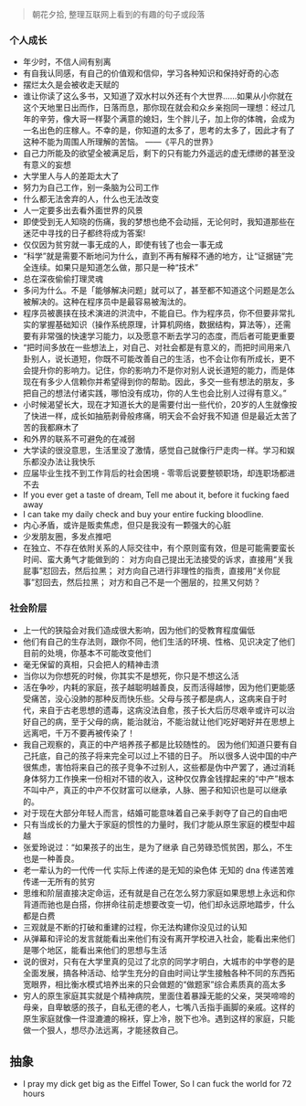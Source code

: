 > 朝花夕拾, 整理互联网上看到的有趣的句子或段落
### 个人成长
- 年少时，不信人间有别离
- 有自我认同感，有自己的价值观和信仰，学习各种知识和保持好奇的心态
- 摆烂太久是会被收走天赋的
- 谁让你读了这么多书，又知道了双水村以外还有个大世界……如果从小你就在这个天地里日出而作，日落而息，那你现在就会和众乡亲抱同一理想：经过几年的辛劳，像大哥一样娶个满意的媳妇，生个胖儿子，加上你的体魄，会成为一名出色的庄稼人。不幸的是，你知道的太多了，思考的太多了，因此才有了这种不能为周围人所理解的苦恼。 ——《平凡的世界》
- 自己力所能及的欲望全被满足后，剩下的只有能力外遥远的虚无缥缈的甚至没有意义的妄想
- 大学里人与人的差距太大了
- 努力为自己工作，别一条脑为公司工作
- 什么都无法舍弃的人，什么也无法改变
- 人一定要多出去看外面世界的风景
- 即使受到无人知晓的伤痛，我的梦想也绝不会动摇，无论何时，我知道那些在迷茫中寻找的日子都终将成为答案!
- 仅仅因为贫穷就一事无成的人，即使有钱了也会一事无成
- “科学”就是需要不断地问为什么，直到不再有解释不通的地方，让“证据链”完全连续。如果只是知道怎么做，那只是一种“技术”
- 总在深夜偷偷打理灵魂
- 多问为什么。不是「能够解决问题」就可以了，甚至都不知道这个问题是怎么被解决的。这种在程序员中是最容易被淘汰的。
- 程序员被裹挟在技术演进的洪流中，不能自已。作为程序员，你不但要非常扎实的掌握基础知识（操作系统原理，计算机网络，数据结构，算法等），还需要有非常强的快速学习能力，以及愿意不断去学习的态度，而后者可能更重要
- “把时间多放在一些想法上，对自己、对社会都是有意义的，而把时间用来八卦别人，说长道短，你既不可能改善自己的生活，也不会让你有所成长，更不会提升你的影响力。记住，你的影响力不是你对别人说长道短的能力，而是体现在有多少人信赖你并希望得到你的帮助。因此，多交一些有想法的朋友，多把自己的想法付诸实践，哪怕没有成功，你的人生也会比别人过得有意义。”
- 小时候渴望长大，现在才知道长大的是需要付出一些代价，20岁的人生就像按了快进一样，成长如抽筋剥骨般疼痛，明天会不会好我不知道 但是最近太苦了 苦的我都麻木了
- 和外界的联系不可避免的在减弱
- 大学读的很没意思，生活里没了激情，感觉自己就像行尸走肉一样。学习和娱乐都没办法让我快乐
- 应届毕业生找不到工作背后的社会困境 - 零零后说要整顿职场，却连职场都进不去
- If you ever get a taste of dream, Tell me about it, before it fucking faed away
- I can take my daily check and buy your entire fucking bloodline.
- 内心矛盾，或许是贩卖焦虑，但只是我没有一颗强大的心脏
- 少发朋友圈，多发点推吧
- 在独立、不存在依附关系的人际交往中，有个原则蛮有效，但是可能需要蛮长时间、蛮大勇气才能做到的：
	对方向自己提出无法接受的诉求，直接用“关我屁事”怼回去，然后拉黑；
	对方向自己进行非理性的指责，直接用“关你屁事”怼回去，然后拉黑；
	对方和自己不是一个圈层的，拉黑又何妨？
### 社会阶层
- 上一代的狭隘会对我们造成很大影响，因为他们的受教育程度偏低
- 他们有自己的生存法则，跟你不同，他们生活的环境、性格、见识决定了他们目前的处境，你基本不可能改变他们
- 毫无保留的真相，只会把人的精神击溃
- 当你以为你想死的时候，你其实不是想死，你只是不想这么活
- 活在争吵，内耗的家庭，孩子越聪明越善良，反而活得越惨，因为他们更能感受痛苦，没心没肺的那种反而快乐些。父母与孩子都是病人，这病来自于时代，来自于古老思想的遗毒，这病没法自愈，孩子长大后历尽艰辛或许可以治好自己的病，至于父母的病，能治就治，不能治就让他们吃好喝好并在思想上远离吧，千万不要再被传染了！
- 我自己观察的，真正的中产培养孩子都是比较随性的。
	因为他们知道只要有自己托底，自己的孩子将来完全可以过上不错的日子。
	所以很多人说中国的中产很焦虑，害怕将来自己的孩子竞争不过别人，这些都是伪中产罢了，通过消耗身体努力工作换来一份相对不错的收入，这种仅仅靠金钱撑起来的“中产”根本不叫中产，真正的中产不仅财富可以继承，人脉、圈子和知识也是可以继承的。
- 对于现在大部分年轻人而言，结婚可能意味着自己亲手剥夺了自己的自由吧
- 只有当成长的力量大于家庭的惯性的力量时，我们才能从原生家庭的模型中超越
- 张爱玲说过：“如果孩子的出生，是为了继承 自己劳碌恐慌贫困，那么，不生也是一种善良。
- 老一辈认为的一代传一代 实际上传递的是无知的染色体 无知的 dna 传递苦难 传递一无所有的贫穷
- 思维和阶层直接决定命运，还有就是自己在怎么努力家庭如果思想上永远和你背道而驰也是白搭，你拼命往前走想要改变一切，他们却永远原地踏步，什么都是白费
- 三观就是不断的打破和重建的过程，你无法构建你没见过的认知
- 从弹幕和评论的发言就能看出来他们有没有离开学校进入社会，能看出来他们是哪个地区，能看出来他们的思想与生活
- 说的很对，只有在大学里真的见过了北京的同学才明白，大城市的中学卷的是全面发展，搞各种活动、给学生充分的自由时间让学生接触各种不同的东西拓宽眼界，相比衡水模式培养出来的只会做题的“做题家”综合素质真的高太多
- 穷人的原生家庭其实就是个精神病院，里面住着暴躁无能的父亲，哭哭啼啼的母亲，自卑敏感的孩子，自私无德的老人，七嘴八舌指手画脚的亲戚。这样的原生家庭就像一件湿漉漉的棉袄，穿上冷，脱下也冷。遇到这样的家庭，只能做一个狠人，想尽办法远离，才能拯救自己。
## 抽象
- I pray my dick get big as the Eiffel Tower, So I can fuck the world for 72 hours